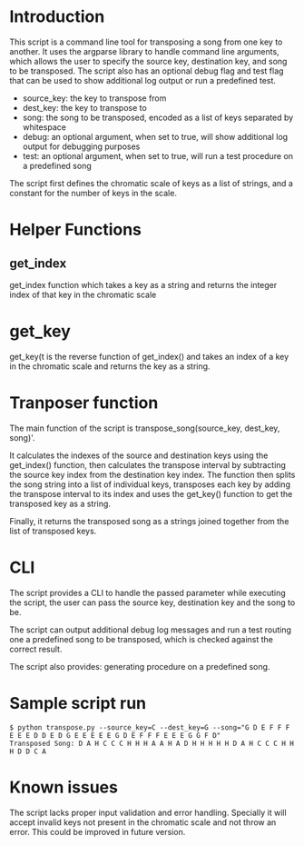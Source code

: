 # Introduction
This script is a command line tool for transposing a song from one key to another. It uses the argparse library to
handle command line arguments, which allows the user to specify the source key, destination key, and song to be
transposed. The script also has an optional debug flag and test flag that can be used to show additional log output
or run a predefined test.

- source_key: the key to transpose from
- dest_key: the key to transpose to
- song: the song to be transposed, encoded as a list of keys separated by whitespace
- debug: an optional argument, when set to true, will show additional log output for debugging purposes
- test: an optional argument, when set to true, will run a test procedure on a predefined song

The script first defines the chromatic scale of keys as a list of strings, and a constant for the number of keys in 
the scale.

# Helper Functions

## get_index

get_index function which takes a key as a string and returns the 
integer index of that key in the chromatic scale

# get_key

get_key(t is the reverse function of get_index() and takes an index of a key in the chromatic scale and returns the key as a string.

# Tranposer function

The main function of the script is transpose_song(source_key, dest_key, song)'. 

It calculates the indexes of the source and destination keys using the get_index() function, then calculates the
transpose interval by subtracting the source key index from the destination key index. The function then splits 
the song string into a list of individual keys, transposes each key by adding the transpose interval to its index 
and uses the get_key() function to get the transposed key as a string.

Finally, it returns the transposed song as a strings joined together from the list of transposed keys.

# CLI

The script provides a CLI to handle the passed parameter while executing the script, the user can
pass the source key, destination key and the song to be.

The script can output additional debug log messages and run a test routing one a predefined song to be transposed, which is checked against the correct result.

The script also provides:  generating procedure on a predefined song.

# Sample script run

```
$ python transpose.py --source_key=C --dest_key=G --song="G D E F F F E E E D D E D G E E E E E G D E F F F E E E G G F D"       
Transposed Song: D A H C C C H H H A A H A D H H H H H D A H C C C H H H D D C A
```

# Known issues

The script lacks proper input validation and error handling. Specially it will accept invalid keys not present in the chromatic scale and not throw an error. This could be improved in future version.
